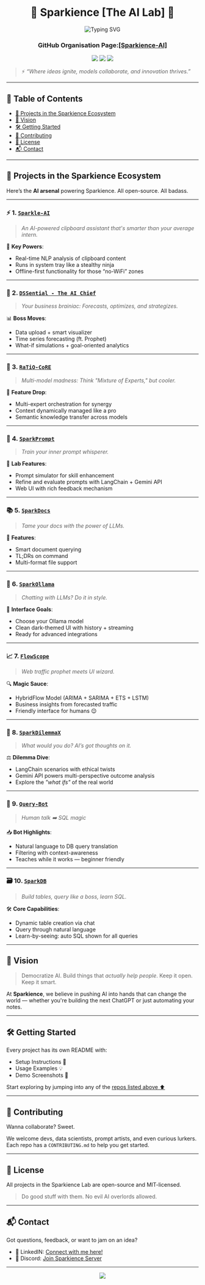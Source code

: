<h1 align="center">🚀 Sparkience [The AI Lab] 🔬</h1>

<p align="center">
  <img src="https://readme-typing-svg.demolab.com?font=Fira+Code&duration=3000&pause=1000&color=7F00FF&center=true&vCenter=true&width=435&lines=Welcome+to+my+collection+of+AI+tools.;Built+by+Nitin+Sagar+Boyeena.;Powering+Next-Gen+AI+Applications." alt="Typing SVG" />
</p>

<h3 align="center">GitHub Organisation Page:<a href="https://www.github.com/Sparkience-AI">[Sparkience-AI]</a></h3>
<p align="center">
  <img src="https://img.shields.io/github/license/Nitin-Sagar-B/Sparkience-AI?style=flat-square&color=informational"/>
  <img src="https://img.shields.io/badge/Contributions-Welcome-6A5ACD?style=flat-square&logo=github"/>
  <img src="https://img.shields.io/badge/Made%20with-%F0%9F%92%A1AI-blueviolet?style=flat-square"/>
</p>

> ⚡ *“Where ideas ignite, models collaborate, and innovation thrives.”*

---

## 🧭 Table of Contents

- [🚀 Projects in the Sparkience Ecosystem](#-projects-in-the-sparkience-ecosystem)
- [🌟 Vision](#-vision)
- [🛠️ Getting Started](#️-getting-started)
- [🤝 Contributing](#-contributing)
- [📄 License](#-license)
- [📬 Contact](#-contact)

---

## 🚀 Projects in the Sparkience Ecosystem

Here’s the **AI arsenal** powering Sparkience. All open-source. All badass.

---

### ⚡ 1. [`Sparkle-AI`](https://github.com/Nitin-Sagar-B/Sparkle-AI)
> *An AI-powered clipboard assistant that's smarter than your average intern.*

🧠 **Key Powers**:
- Real-time NLP analysis of clipboard content  
- Runs in system tray like a stealthy ninja  
- Offline-first functionality for those “no-WiFi” zones  

---

### 🧠 2. [`DSSential - The AI Chief`](https://github.com/Nitin-Sagar-B/DSSential-The-AI-Chief)
> *Your business brainiac: Forecasts, optimizes, and strategizes.*

📊 **Boss Moves**:
- Data upload + smart visualizer  
- Time series forecasting (ft. Prophet)  
- What-if simulations + goal-oriented analytics  

---

### 🧩 3. [`RaTiO-CoRE`](https://github.com/Nitin-Sagar-B/RaTiO-CoRE)
> *Multi-model madness: Think "Mixture of Experts," but cooler.*

🧬 **Feature Drop**:
- Multi-expert orchestration for synergy  
- Context dynamically managed like a pro  
- Semantic knowledge transfer across models  

---

### 🧪 4. [`SparkPrompt`](https://github.com/Nitin-Sagar-B/SparkPrompt)
> *Train your inner prompt whisperer.*

📝 **Lab Features**:
- Prompt simulator for skill enhancement  
- Refine and evaluate prompts with LangChain + Gemini API  
- Web UI with rich feedback mechanism  

---

### 📚 5. [`SparkDocs`](https://github.com/Nitin-Sagar-B/SparkDocs)
> *Tame your docs with the power of LLMs.*

📖 **Features**:
- Smart document querying  
- TL;DRs on command  
- Multi-format file support  

---

### 💬 6. [`SparkOllama`](https://github.com/Nitin-Sagar-B/SparkOllama)
> *Chatting with LLMs? Do it in style.*

🌌 **Interface Goals**:
- Choose your Ollama model  
- Clean dark-themed UI with history + streaming  
- Ready for advanced integrations  

---

### 📈 7. [`FlowScope`](https://github.com/Nitin-Sagar-B/flowscope)
> *Web traffic prophet meets UI wizard.*

🔍 **Magic Sauce**:
- HybridFlow Model (ARIMA + SARIMA + ETS + LSTM)  
- Business insights from forecasted traffic  
- Friendly interface for humans 😌  

---

### 🤖 8. [`SparkDilemmaX`](https://github.com/Nitin-Sagar-B/SparkDilemmaX)
> *What would you do? AI’s got thoughts on it.*

⚖️ **Dilemma Dive**:
- LangChain scenarios with ethical twists  
- Gemini API powers multi-perspective outcome analysis  
- Explore the *"what ifs"* of the real world  

---

### 🧮 9. [`Query-Bot`](https://github.com/Nitin-Sagar-B/Query-Bot)
> *Human talk ➡️ SQL magic*

📥 **Bot Highlights**:
- Natural language to DB query translation  
- Filtering with context-awareness  
- Teaches while it works — beginner friendly  

---

### 🗃️ 10. [`SparkDB`](https://github.com/Nitin-Sagar-B/SparkDB)
> *Build tables, query like a boss, learn SQL.*

🛠️ **Core Capabilities**:
- Dynamic table creation via chat  
- Query through natural language  
- Learn-by-seeing: auto SQL shown for all queries  

---

## 🌟 Vision

> Democratize AI. Build things that *actually help people*. Keep it open. Keep it smart.

At **Sparkience**, we believe in pushing AI into hands that can change the world — whether you're building the next ChatGPT or just automating your notes.

---

## 🛠️ Getting Started

Every project has its own README with:
- Setup Instructions 🧰  
- Usage Examples 💡  
- Demo Screenshots 📸

Start exploring by jumping into any of the [repos listed above ⬆️](#-projects-in-the-sparkience-ecosystem)

---

## 🤝 Contributing

Wanna collaborate? Sweet.

We welcome devs, data scientists, prompt artists, and even curious lurkers.  
Each repo has a `CONTRIBUTING.md` to help you get started.

---

## 📄 License

All projects in the Sparkience Lab are open-source and MIT-licensed.  
> Do good stuff with them. No evil AI overlords allowed.

---

## 📬 Contact

Got questions, feedback, or want to jam on an idea?

- 📧 LinkedIN: [Connect with me here!](https://www.linkedin.com/in/nitin-sagar-boyeena/)
- 💬 Discord: [Join Sparkience Server](https://discord.gg/HKscyfKb)

---

<p align="center">
  <img src="https://capsule-render.vercel.app/api?type=waving&color=gradient&height=150&section=footer&text=Made%20with%20❤️%20by%20Sparkience&fontSize=18" />
</p>
